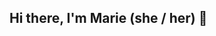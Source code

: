 
## Hi there, I'm Marie (she / her) 👋

<!--
**mariesaeter/mariesaeter** is a ✨ _special_ ✨ repository because its `README.md` (this file) appears on your GitHub profile.

Here are some ideas to get you started:

- 🔭 I’m currently working on ...
- 🌱 I’m currently learning ...
- 👯 I’m looking to collaborate on ...
- 🤔 I’m looking for help with ...
- 💬 Ask me about ...
- 📫 How to reach me: ...
- 😄 Pronouns: ...
- ⚡ Fun fact: ...
-
I'm a front-end developer Student with a large enthusiams for biology 🌱

I'm always eager to learn something new and I often lose track of time when reading good books and playing video games.

### What am I focusing on 🖥️
I'm currently working on improving my HTML, CSS, and JavaScript with focus on user friendly interfaces.

### Find me elsewhere 🌍

[<img src="https://img.shields.io/badge/LinkedIn-0077B5?style=for-the-badge&logo=linkedin&logoColor=white" />](https://www.linkedin.com/in/marie-sæter-954821207/)
[<img src="https://img.shields.io/badge/website-000000?style=for-the-badge&logo=About.me&logoColor=white" />](https://feulur.com)

![headerreadme](https://user-images.githubusercontent.com/96269610/208267716-57725c84-d1c7-4ac3-bdd7-30cf41da0469.png)
